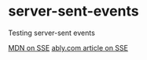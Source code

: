 # server-sent-events

Testing server-sent events

[MDN on SSE](https://developer.mozilla.org/en-US/docs/Web/API/Server-sent_events/Using_server-sent_events)
[ably.com article on SSE](https://ably.com/topic/server-sent-events)
